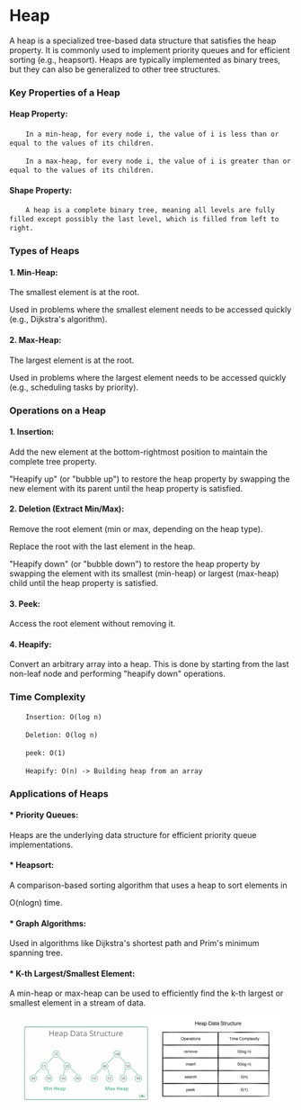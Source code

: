 # Heap

A heap is a specialized tree-based data structure that satisfies the heap property. It is commonly used to implement priority queues and for efficient sorting (e.g., heapsort). Heaps are typically implemented as binary trees, but they can also be generalized to other tree structures.

### Key Properties of a Heap
#### Heap Property:

        In a min-heap, for every node i, the value of i is less than or equal to the values of its children.

        In a max-heap, for every node i, the value of i is greater than or equal to the values of its children.

#### Shape Property:

        A heap is a complete binary tree, meaning all levels are fully filled except possibly the last level, which is filled from left to right.

### Types of Heaps
#### 1. Min-Heap:

The smallest element is at the root.

Used in problems where the smallest element needs to be accessed quickly (e.g., Dijkstra's algorithm).

#### 2. Max-Heap:

The largest element is at the root.

Used in problems where the largest element needs to be accessed quickly (e.g., scheduling tasks by priority).


### Operations on a Heap
#### 1. Insertion:

Add the new element at the bottom-rightmost position to maintain the complete tree property.

"Heapify up" (or "bubble up") to restore the heap property by swapping the new element with its parent until the heap property is satisfied.

#### 2. Deletion (Extract Min/Max):

Remove the root element (min or max, depending on the heap type).

Replace the root with the last element in the heap.

"Heapify down" (or "bubble down") to restore the heap property by swapping the element with its smallest (min-heap) or largest (max-heap) child until the heap property is satisfied.

#### 3. Peek:

Access the root element without removing it.

#### 4. Heapify:

Convert an arbitrary array into a heap. This is done by starting from the last non-leaf node and performing "heapify down" operations.

### Time Complexity

        Insertion: O(log n)

        Deletion: O(log n)

        peek: O(1)

        Heapify: O(n) -> Building heap from an array


### Applications of Heaps

#### * Priority Queues:

Heaps are the underlying data structure for efficient priority queue implementations.

#### * Heapsort:

A comparison-based sorting algorithm that uses a heap to sort elements in 

O(nlogn) time.

#### * Graph Algorithms:

Used in algorithms like Dijkstra's shortest path and Prim's minimum spanning tree.

#### * K-th Largest/Smallest Element:

A min-heap or max-heap can be used to efficiently find the k-th largest or smallest element in a stream of data.

<p align="center">
  <img src="heap.png" alt="Image 1" width="45%" />
  <img src="Timecomplexity.png" alt="Image 2" width="45%" />
</p>
